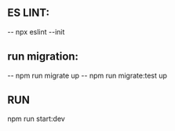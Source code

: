 ## ES LINT:
-- npx eslint --init

## run migration:
-- npm run migrate up
-- npm run migrate:test up

## RUN
npm run start:dev
